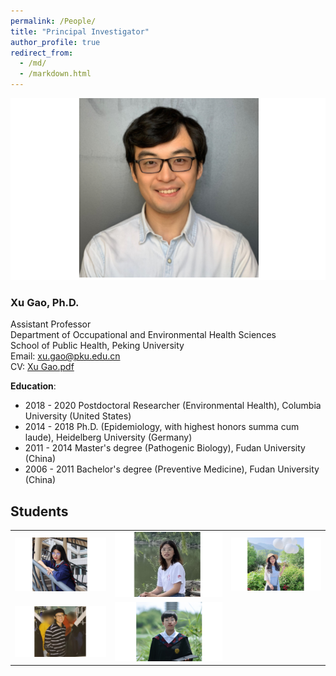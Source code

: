 ```yaml
---
permalink: /People/
title: "Principal Investigator"
author_profile: true
redirect_from: 
  - /md/
  - /markdown.html
---
```


![](webpeopleme.png)

### Xu Gao, Ph.D.
Assistant Professor \
Department of Occupational and Environmental Health Sciences \
School of Public Health, Peking University \
Email: <xu.gao@pku.edu.cn> \
CV: [Xu Gao.pdf](https://github.com/gearpku2020/gearpku2020.github.io/blob/main/CV/CV%20-%20Xu%20Gao.pdf)

**Education**: 
* 2018 - 2020 Postdoctoral Researcher (Environmental Health), Columbia University (United States)
* 2014 - 2018 Ph.D. (Epidemiology, with highest honors summa cum laude), Heidelberg University (Germany)
* 2011 - 2014 Master's degree (Pathogenic Biology), Fudan University (China)
* 2006 - 2011 Bachelor's degree (Preventive Medicine), Fudan University (China)

## Students

<table>
  <tr>
    <td><a href="../People/Meijie-Jiang.md"><img src="MeijieJiangPic.png"></a></td>
    <td><a href="../People/Shuzhen-Liu.md"><img src="ShuzhenLiuPic.png"></a></td>
    <td><a href="../People/Haocan-Song.md"><img src="HaocanSongPic.png"></a></td>
  </tr>
  <tr>
    <td><a href="../People/Sifan-Tian.md"><img src="SifanTianPic.png"></a></td>
    <td><a href="../People/Yuting-Wang.md"><img src="YutingWangPic.png"></a></td>
    <td></td>
  </tr>
</table>

